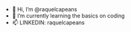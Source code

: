 - 👋 Hi, I’m @raquelcapeans
- 🌱 I’m currently learning the basics on coding
- 📫 LINKEDIN: raquelcapeans

<!---
raquelcapeans/raquelcapeans is a ✨ special ✨ repository because its `README.md` (this file) appears on your GitHub profile.
You can click the Preview link to take a look at your changes.
--->
